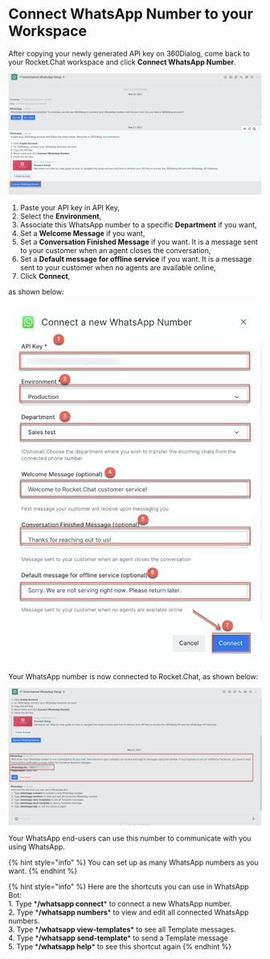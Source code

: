 # Connect WhatsApp Number to your Workspace

After copying your newly generated API key on 360Dialog, come back to your Rocket.Chat workspace and click **Connect WhatsApp Number**.

![](<../../../../../../.gitbook/assets/image (457) (1) (1).png>)

1. Paste your API key in API Key,
2. Select the **Environment**,
3. Associate this WhatsApp number to a specific **Department** if you want,
4. Set a **Welcome Message** if you want,
5. Set a **Conversation Finished Message** if you want. It is a message sent to your customer when an agent closes the conversation,
6. Set a **Default message for offline service** if you want. It is a message sent to your customer when no agents are available online,
7. Click **Connect**,

as shown below:

![](<../../../../../../.gitbook/assets/image (447) (1) (1) (1).png>)

Your WhatsApp number is now connected to Rocket.Chat, as shown below:

![](<../../../../../../.gitbook/assets/image (446) (1) (1).png>)

Your WhatsApp end-users can use this number to communicate with you using WhatsApp.

{% hint style="info" %}
You can set up as many WhatsApp numbers as you want.
{% endhint %}

{% hint style="info" %}
Here are the shortcuts you can use in WhatsApp Bot:\
1\. Type \***/whatsapp connect**\* to connect a new WhatsApp number.\
2\. Type \***/whatsapp numbers**\* to view and edit all connected WhatsApp numbers.\
3\. Type \***/whatsapp view-templates**\* to see all Template messages.\
4\. Type \***/whatsapp send-template**\* to send a Template message\
5\. Type \***/whatsapp help**\* to see this shortcut again
{% endhint %}
